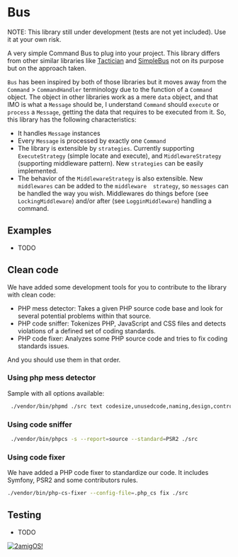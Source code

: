 # Bus

NOTE: This library still under development (tests are not yet included). Use it at your own risk.

 A very simple Command Bus to plug into your project. This library differs from other similar libraries like 
 [Tactician](http://tactician.thephpleague.com/) and [SimpleBus](http://simplebus.github.io/MessageBus/doc/command_bus.html) 
 not on its purpose but on the approach taken. 
 
 `Bus` has been inspired by both of those libraries but it moves away from the `Command` > `CommandHandler` terminology 
 due to the function of a `Command` object. The object in other libraries work as a mere `data` object, and that IMO is 
 what a `Message` should be, I understand `Command` should `execute` or `process` a `Message`, getting the data that 
 requires to be executed from it. So, this library has the following characteristics: 
 
 - It handles `Message` instances 
 - Every `Message` is processed by exactly one `Command`
 - The library is extensible by `strategies`. Currently supporting `ExecuteStrategy` (simple locate and execute), and 
 `MiddlewareStrategy` (supporting middleware pattern). New `strategies` can be easily implemented. 
 - The behavior of the `MiddlewareStrategy` is also extensible. New `middlewares` can be added to the `middleware 
 strategy`, so `messages` can be handled the way you wish. Middlewares do things before (see `LockingMiddleware`) 
 and/or after (see `LogginMiddleware`) handling a command. 

 

## Examples

- TODO 

## Clean code
 
We have added some development tools for you to contribute to the library with clean code: 

- PHP mess detector: Takes a given PHP source code base and look for several potential problems within that source.
- PHP code sniffer: Tokenizes PHP, JavaScript and CSS files and detects violations of a defined set of coding standards.
- PHP code fixer: Analyzes some PHP source code and tries to fix coding standards issues.

And you should use them in that order. 

### Using php mess detector

Sample with all options available:

```bash 
 ./vendor/bin/phpmd ./src text codesize,unusedcode,naming,design,controversial,cleancode
```

### Using code sniffer
 
```bash 
 ./vendor/bin/phpcs -s --report=source --standard=PSR2 ./src
```

### Using code fixer

We have added a PHP code fixer to standardize our code. It includes Symfony, PSR2 and some contributors rules. 

```bash 
./vendor/bin/php-cs-fixer --config-file=.php_cs fix ./src
```

## Testing

 - TODO

[![2amigOS!](https://s.gravatar.com/avatar/55363394d72945ff7ed312556ec041e0?s=80)](http://www.2amigos.us) 
